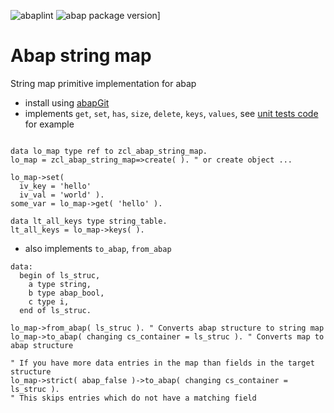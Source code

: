 ![abaplint](https://github.com/sbcgua/abap-string-map/workflows/abaplint/badge.svg)
![abap package version](https://img.shields.io/endpoint?url=https://shield.abap.space/version-shield-json/github/sbcgua/abap-string-map/src/zcl_abap_string_map.clas.abap)]

# Abap string map

String map primitive implementation for abap

- install using [abapGit](https://github.com/larshp/abapGit)
- implements `get`, `set`, `has`, `size`, `delete`, `keys`, `values`, see [unit tests code](https://github.com/sbcgua/abap-string-map/blob/master/src/zcl_abap_string_map.clas.testclasses.abap) for example

```abap

data lo_map type ref to zcl_abap_string_map.
lo_map = zcl_abap_string_map=>create( ). " or create object ...

lo_map->set(
  iv_key = 'hello'
  iv_val = 'world' ).
some_var = lo_map->get( 'hello' ).

data lt_all_keys type string_table.
lt_all_keys = lo_map->keys( ).

```

- also implements `to_abap`, `from_abap`

```abap
data:
  begin of ls_struc,
    a type string,
    b type abap_bool,
    c type i,
  end of ls_struc.

lo_map->from_abap( ls_struc ). " Converts abap structure to string map
lo_map->to_abap( changing cs_container = ls_struc ). " Converts map to abap structure

" If you have more data entries in the map than fields in the target structure
lo_map->strict( abap_false )->to_abap( changing cs_container = ls_struc ).
" This skips entries which do not have a matching field
```
